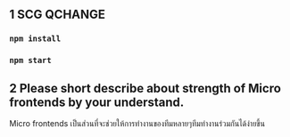 ## 1 SCG QCHANGE 

### `npm install`
### `npm start`

 

## 2 Please short describe about strength of Micro frontends by your understand.
Micro frontends เป็นส่วนที่จะช่วยให้การทำงานของทีมหลายๆทีมทำงานร่วมกันได้ง่ายขึ้น

 